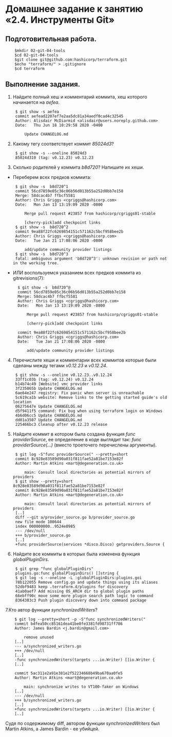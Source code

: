 Домашнее задание к занятию «2.4. Инструменты Git»
===
Подготовительная работа.
---
		$mkdir 02-git-04-tools
		$cd 02-git-04-tools
		$git clone git@github.com:hashicorp/terraform.git
		$echo "terraform/" > .gitignore
		$cd terraform
Выполнение задания.
---
1. Найдите полный хеш и комментарий коммита, хеш которого начинается на *aefea*.
		
		$ git show -s aefea 
		commit aefead2207ef7e2aa5dc81a34aedf0cad4c32545
		Author: Alisdair McDiarmid <alisdair@users.noreply.github.com>
		Date:   Thu Jun 18 10:29:58 2020 -0400
		
		    Update CHANGELOG.md

2. Какому тегу соответствует коммит *85024d3*?

		$ git show -s --oneline 85024d3
		85024d310 (tag: v0.12.23) v0.12.23

3. Сколько родителей у коммита *b8d720*? Напишите их хеши.

 - Переберем всех предков коммита:

		$ git show -s  b8d720^1
		commit 56cd7859e05c36c06b56d013b55a252d0bb7e158
		Merge: 58dcac4b7 ffbcf5581
		Author: Chris Griggs <cgriggs@hashicorp.com>
		Date:   Mon Jan 13 13:19:09 2020 -0800
		
		    Merge pull request #23857 from hashicorp/cgriggs01-stable
		    
		    [cherry-pick]add checkpoint links
		$ git show -s  b8d720^2
		commit 9ea88f22fc6269854151c571162c5bcf958bee2b
		Author: Chris Griggs <cgriggs@hashicorp.com>
		Date:   Tue Jan 21 17:08:06 2020 -0800
		
		    add/update community provider listings
		$ git show -s  b8d720^3
		fatal: ambiguous argument 'b8d720^3': unknown revision or path not in the working tree.
- ИЛИ воспользуемся указанием всех предков коммита из gitrevisions(7):

		$ git show -s  b8d720^@
		commit 56cd7859e05c36c06b56d013b55a252d0bb7e158
		Merge: 58dcac4b7 ffbcf5581
		Author: Chris Griggs <cgriggs@hashicorp.com>
		Date:   Mon Jan 13 13:19:09 2020 -0800
		
		    Merge pull request #23857 from hashicorp/cgriggs01-stable
		    
		    [cherry-pick]add checkpoint links
		
		commit 9ea88f22fc6269854151c571162c5bcf958bee2b
		Author: Chris Griggs <cgriggs@hashicorp.com>
		Date:   Tue Jan 21 17:08:06 2020 -0800
		
		    add/update community provider listings

4. Перечислите хеши и комментарии всех коммитов которые были сделаны между тегами *v0.12.23* и *v0.12.24*.

		$ git show -s --oneline v0.12.23..v0.12.24
		33ff1c03b (tag: v0.12.24) v0.12.24
		b14b74c49 [Website] vmc provider links
		3f235065b Update CHANGELOG.md
		6ae64e247 registry: Fix panic when server is unreachable
		5c619ca1b website: Remove links to the getting started guide's old location
		06275647e Update CHANGELOG.md
		d5f9411f5 command: Fix bug when using terraform login on Windows
		4b6d06cc5 Update CHANGELOG.md
		dd01a3507 Update CHANGELOG.md
		225466bc3 Cleanup after v0.12.23 release

5. Найдите коммит в котором была создана функция *func providerSource*, ее определение в коде выглядит так: _func providerSource(...)_ (вместо троеточего перечислены аргументы).

		$ git log -S"func providerSource(" --pretty=short
		commit 8c928e83589d90a031f811fae52a81be7153e82f
		Author: Martin Atkins <mart@degeneration.co.uk>
		
		    main: Consult local directories as potential mirrors of providers
		$ git show --pretty=short  8c928e83589d90a031f811fae52a81be7153e82f
		commit 8c928e83589d90a031f811fae52a81be7153e82f
		Author: Martin Atkins <mart@degeneration.co.uk>
		
		    main: Consult local directories as potential mirrors of providers
		[..]
		diff --git a/provider_source.go b/provider_source.go
		new file mode 100644
		index 000000000..9524e0985
		--- /dev/null
		+++ b/provider_source.go
		[..]
		+func providerSource(services *disco.Disco) getproviders.Source {

6. Найдите все коммиты в которых была изменена функция *globalPluginDirs*.

		$ git grep "func globalPluginDirs"
		plugins.go:func globalPluginDirs() []string {
		$ git log -s --oneline -L :globalPluginDirs:plugins.goi
		78b122055 Remove config.go and update things using its aliases
		52dbf9483 keep .terraform.d/plugins for discovery
		41ab0aef7 Add missing OS_ARCH dir to global plugin paths
		66ebff90c move some more plugin search path logic to command
		8364383c3 Push plugin discovery down into command package

7.Кто автор функции *synchronizedWriters*?

		$ git log --pretty=short -p -S"func synchronizedWriters("
		commit bdfea50cc85161dea41be0fe3381fd98731ff786
		Author: James Bardin <j.bardin@gmail.com>
		
		    remove unused
		[..]
		--- a/synchronized_writers.go
		+++ /dev/null
		[..]
		-func synchronizedWriters(targets ...io.Writer) []io.Writer {
		[..]

		commit 5ac311e2a91e381e2f52234668b49ba670aa0fe5
		Author: Martin Atkins <mart@degeneration.co.uk>
		
		    main: synchronize writes to VT100-faker on Windows
		[..]
		--- /dev/null
		+++ b/synchronized_writers.go
		[..]
		+func synchronizedWriters(targets ...io.Writer) []io.Writer {
		[..]

 Судя по содержимому diff, автором функции *synchronizedWriters* был Martin Atkins, а James Bardin - ее убийцей.

